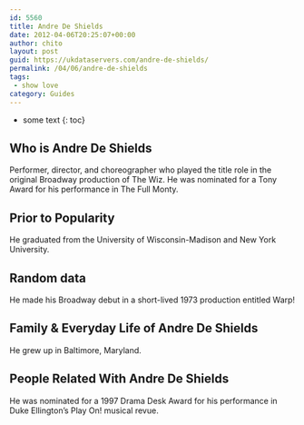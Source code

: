 ```yaml
---
id: 5560
title: Andre De Shields
date: 2012-04-06T20:25:07+00:00
author: chito
layout: post
guid: https://ukdataservers.com/andre-de-shields/
permalink: /04/06/andre-de-shields
tags:
 - show love
category: Guides
---
```


* some text
{: toc}
          
          
## Who is  Andre De Shields
                  
                  
                  
Performer, director, and choreographer who played the title role in the original Broadway production of The Wiz. He was nominated for a Tony Award for his performance in The Full Monty.
                  
                
                
                
## Prior to Popularity 
                  
                  
                  
He graduated from the University of Wisconsin-Madison and New York University.
                  
                
                
                
## Random data 
                  
                  
                  
He made his Broadway debut in a short-lived 1973 production entitled Warp!
                  
                
                
                
## Family & Everyday Life of Andre De Shields
                  
                  
                  
He grew up in Baltimore, Maryland.
                  
                
                
                
## People Related With  Andre De Shields
                  
                  
                  
He was nominated for a 1997 Drama Desk Award for his performance in Duke Ellington&#8217;s Play On! musical revue.
                  
                
              
            
          
          
          
    
    
  
